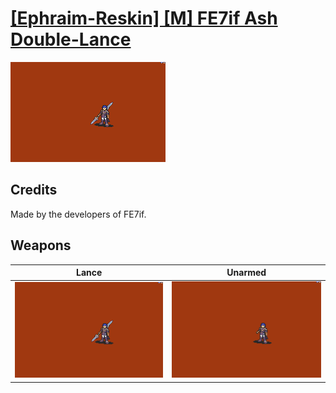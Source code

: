 # [\[Ephraim-Reskin\] \[M\] FE7if Ash Double-Lance](./)

<img src="./2.%20Lance/Lance_000.png" alt="[Ephraim-Reskin] [M] FE7if Ash Double-Lance standing" />

## Credits

Made by the developers of FE7if.

## Weapons


|Lance |Unarmed |
|  :---: | :---: |
| <img alt="Lance animation" src="./2.%20Lance/Lance.gif" /> | <img alt="Unarmed animation" src="./8.%20Unarmed/Unarmed.gif" /> |
